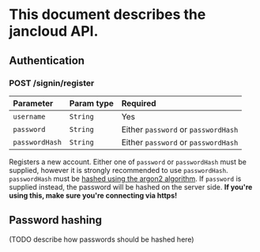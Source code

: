 # This document describes the jancloud API.

## Authentication

### **POST** /signin/register

| Parameter      | Param type | Required |
| :------------- | :--------- | :------- |
| `username`     | `String`   | Yes      |
| `password`     | `String`   | Either `password` or `passwordHash` |
| `passwordHash` | `String`   | Either `password` or `passwordHash` |

Registers a new account. Either one of `password` or `passwordHash` must be supplied, however it is strongly recommended to use `passwordHash`. \
`passwordHash` must be [hashed using the argon2 algorithm](#Password-hashing). If `password` is supplied instead, the password will be hashed on the server side. **If you're using this, make sure you're connecting via https!**

## Password hashing
(TODO describe how passwords should be hashed here)